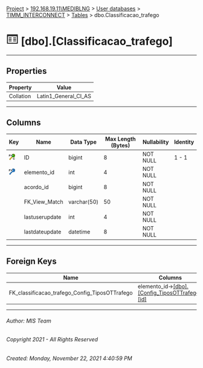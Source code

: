 #### 

[Project](../../../../index.md) > [192.168.19.11\\MEDIBLNG](../../../index.md) > [User databases](../../index.md) > [TIMM_INTERCONNECT](../index.md) > [Tables](Tables.md) > dbo.Classificacao_trafego

# ![Tables](../../../../Images/Table32.png) [dbo].[Classificacao_trafego]

---

## <a name="#properties"></a>Properties

| Property | Value |
|---|---|
| Collation | Latin1_General_CI_AS |


---

## <a name="#columns"></a>Columns

| Key | Name | Data Type | Max Length (Bytes) | Nullability | Identity |
|---|---|---|---|---|---|
| [![Cluster Primary Key PK_classificacao_trafego: ID](../../../../Images/pkcluster.png)](#indexes) | ID | bigint | 8 | NOT NULL | 1 - 1 |
| [![Foreign Keys FK_classificacao_trafego_Config_TiposOTTrafego: [dbo].[Config_TiposOTTrafego].elemento_id](../../../../Images/fk.png)](#foreignkeys) | elemento_id | int | 4 | NOT NULL |  |
|  | acordo_id | bigint | 8 | NOT NULL |  |
|  | FK_View_Match | varchar(50) | 50 | NOT NULL |  |
|  | lastuserupdate | int | 4 | NOT NULL |  |
|  | lastdateupdate | datetime | 8 | NOT NULL |  |


---

## <a name="#foreignkeys"></a>Foreign Keys

| Name | Columns |
|---|---|
| FK_classificacao_trafego_Config_TiposOTTrafego | elemento_id->[[dbo].[Config_TiposOTTrafego].[id]](Config_TiposOTTrafego.md) |


---

###### Author:  MIS Team

###### Copyright 2021 - All Rights Reserved

###### Created: Monday, November 22, 2021 4:40:59 PM

